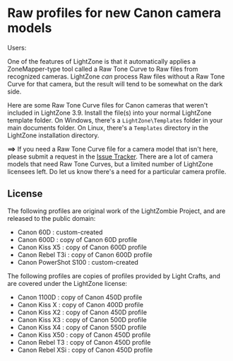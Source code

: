 # Raw profiles for new Canon camera models

Users:

One of the features of LightZone is that it automatically applies
a ZoneMapper-type tool called a Raw Tone Curve
to Raw files from recognized cameras.
LightZone *can* process Raw files without a Raw Tone Curve for that camera,
but the result will tend to be somewhat on the dark side.

Here are some Raw Tone Curve files for Canon cameras that weren't included
in LightZone 3.9.
Install the file(s) into your normal LightZone template folder.
On Windows,
there's a `LightZone\Templates` folder in your main documents folder.
On Linux,
there's a `Templates` directory in the LightZone installation directory.

**==>** If you need a Raw Tone Curve file for a camera model that isn't here,
please submit a request in the
[Issue Tracker](https://github.com/Doug-Pardee/LightZombie/issues).
There are a lot of camera models that need Raw Tone Curves,
but a limited number of LightZone licensees left.
Do let us know there's a need for a particular camera profile.

## License

The following profiles are original work of the LightZombie Project,
and are released to the public domain:

* Canon 60D : custom-created
* Canon 600D : copy of Canon 60D profile
* Canon Kiss X5 : copy of Canon 600D profile
* Canon Rebel T3i : copy of Canon 600D profile
* Canon PowerShot S100 : custom-created

The following profiles are copies of profiles provided by Light Crafts,
and are covered under the LightZone license:

* Canon 1100D : copy of Canon 450D profile
* Canon Kiss X : copy of Canon 400D profile
* Canon Kiss X2 : copy of Canon 450D profile
* Canon Kiss X3 : copy of Canon 500D profile
* Canon Kiss X4 : copy of Canon 550D profile
* Canon Kiss X50 : copy of Canon 450D profile
* Canon Rebel T3 : copy of Canon 450D profile
* Canon Rebel XSi : copy of Canon 450D profile
